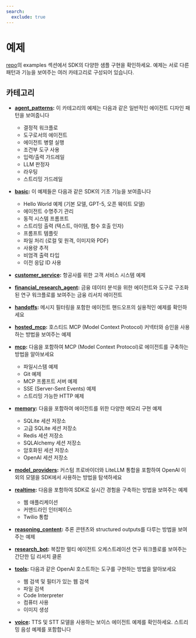 ```yaml
---
search:
  exclude: true
---
```

# 예제

[repo](https://github.com/openai/openai-agents-python/tree/main/examples)의 examples 섹션에서 SDK의 다양한 샘플 구현을 확인하세요. 예제는 서로 다른 패턴과 기능을 보여주는 여러 카테고리로 구성되어 있습니다.

## 카테고리

-   **[agent_patterns](https://github.com/openai/openai-agents-python/tree/main/examples/agent_patterns):**
    이 카테고리의 예제는 다음과 같은 일반적인 에이전트 디자인 패턴을 보여줍니다

    -   결정적 워크플로
    -   도구로서의 에이전트
    -   에이전트 병렬 실행
    -   조건부 도구 사용
    -   입력/출력 가드레일
    -   LLM 판정자
    -   라우팅
    -   스트리밍 가드레일

-   **[basic](https://github.com/openai/openai-agents-python/tree/main/examples/basic):**
    이 예제들은 다음과 같은 SDK의 기초 기능을 보여줍니다

    -   Hello World 예제 (기본 모델, GPT-5, 오픈 웨이트 모델)
    -   에이전트 수명주기 관리
    -   동적 시스템 프롬프트
    -   스트리밍 출력 (텍스트, 아이템, 함수 호출 인자)
    -   프롬프트 템플릿
    -   파일 처리 (로컬 및 원격, 이미지와 PDF)
    -   사용량 추적
    -   비엄격 출력 타입
    -   이전 응답 ID 사용

-   **[customer_service](https://github.com/openai/openai-agents-python/tree/main/examples/customer_service):**
    항공사를 위한 고객 서비스 시스템 예제

-   **[financial_research_agent](https://github.com/openai/openai-agents-python/tree/main/examples/financial_research_agent):**
    금융 데이터 분석을 위한 에이전트와 도구로 구조화된 연구 워크플로를 보여주는 금융 리서치 에이전트

-   **[handoffs](https://github.com/openai/openai-agents-python/tree/main/examples/handoffs):**
    메시지 필터링을 포함한 에이전트 핸드오프의 실용적인 예제를 확인하세요

-   **[hosted_mcp](https://github.com/openai/openai-agents-python/tree/main/examples/hosted_mcp):**
    호스티드 MCP (Model Context Protocol) 커넥터와 승인을 사용하는 방법을 보여주는 예제

-   **[mcp](https://github.com/openai/openai-agents-python/tree/main/examples/mcp):**
    다음을 포함하여 MCP (Model Context Protocol)로 에이전트를 구축하는 방법을 알아보세요

    -   파일시스템 예제
    -   Git 예제
    -   MCP 프롬프트 서버 예제
    -   SSE (Server-Sent Events) 예제
    -   스트리밍 가능한 HTTP 예제

-   **[memory](https://github.com/openai/openai-agents-python/tree/main/examples/memory):**
    다음을 포함하여 에이전트를 위한 다양한 메모리 구현 예제

    -   SQLite 세션 저장소
    -   고급 SQLite 세션 저장소
    -   Redis 세션 저장소
    -   SQLAlchemy 세션 저장소
    -   암호화된 세션 저장소
    -   OpenAI 세션 저장소

-   **[model_providers](https://github.com/openai/openai-agents-python/tree/main/examples/model_providers):**
    커스텀 프로바이더와 LiteLLM 통합을 포함하여 OpenAI 이외의 모델을 SDK에서 사용하는 방법을 탐색하세요

-   **[realtime](https://github.com/openai/openai-agents-python/tree/main/examples/realtime):**
    다음을 포함하여 SDK로 실시간 경험을 구축하는 방법을 보여주는 예제

    -   웹 애플리케이션
    -   커맨드라인 인터페이스
    -   Twilio 통합

-   **[reasoning_content](https://github.com/openai/openai-agents-python/tree/main/examples/reasoning_content):**
    추론 콘텐츠와 structured outputs를 다루는 방법을 보여주는 예제

-   **[research_bot](https://github.com/openai/openai-agents-python/tree/main/examples/research_bot):**
    복잡한 멀티 에이전트 오케스트레이션 연구 워크플로를 보여주는 간단한 딥 리서치 클론

-   **[tools](https://github.com/openai/openai-agents-python/tree/main/examples/tools):**
    다음과 같은 OpenAI 호스트하는 도구를 구현하는 방법을 알아보세요

    -   웹 검색 및 필터가 있는 웹 검색
    -   파일 검색
    -   Code Interpreter
    -   컴퓨터 사용
    -   이미지 생성

-   **[voice](https://github.com/openai/openai-agents-python/tree/main/examples/voice):**
    TTS 및 STT 모델을 사용하는 보이스 에이전트 예제를 확인하세요. 스트리밍 음성 예제를 포함합니다